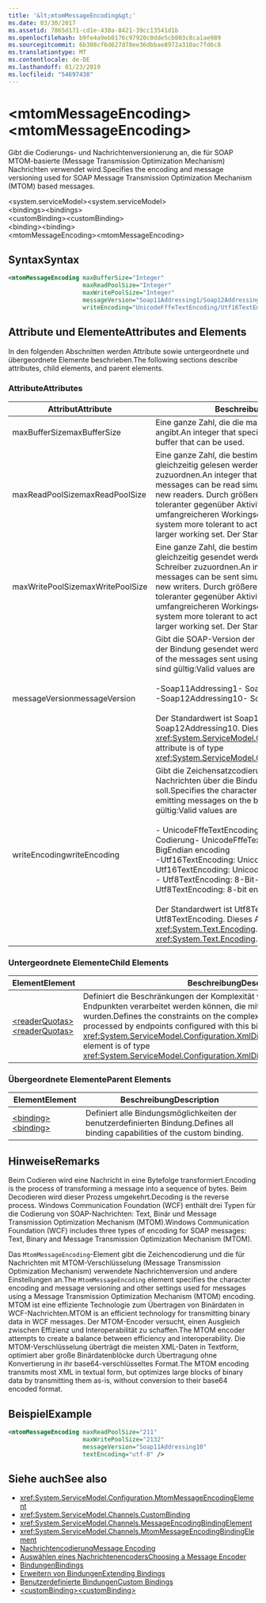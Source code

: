 ```yaml
---
title: '&lt;mtomMessageEncoding&gt;'
ms.date: 03/30/2017
ms.assetid: 7865d171-cd1e-430a-8421-39cc13541d1b
ms.openlocfilehash: b9fe4a9eb0176c97920c0dde5cb003c8ca1ae989
ms.sourcegitcommit: 6b308cf6d627d78ee36dbbae8972a310ac7fd6c8
ms.translationtype: MT
ms.contentlocale: de-DE
ms.lasthandoff: 01/23/2019
ms.locfileid: "54697438"
---
```

# <a name="ltmtommessageencodinggt"></a><span data-ttu-id="8d260-102">&lt;mtomMessageEncoding&gt;</span><span class="sxs-lookup"><span data-stu-id="8d260-102">&lt;mtomMessageEncoding&gt;</span></span>
<span data-ttu-id="8d260-103">Gibt die Codierungs- und Nachrichtenversionierung an, die für SOAP MTOM-basierte (Message Transmission Optimization Mechanism) Nachrichten verwendet wird.</span><span class="sxs-lookup"><span data-stu-id="8d260-103">Specifies the encoding and message versioning used for SOAP Message Transmission Optimization Mechanism (MTOM) based messages.</span></span>  
  
 <span data-ttu-id="8d260-104">\<system.serviceModel></span><span class="sxs-lookup"><span data-stu-id="8d260-104">\<system.serviceModel></span></span>  
<span data-ttu-id="8d260-105">\<bindings></span><span class="sxs-lookup"><span data-stu-id="8d260-105">\<bindings></span></span>  
<span data-ttu-id="8d260-106">\<customBinding></span><span class="sxs-lookup"><span data-stu-id="8d260-106">\<customBinding></span></span>  
<span data-ttu-id="8d260-107">\<binding></span><span class="sxs-lookup"><span data-stu-id="8d260-107">\<binding></span></span>  
<span data-ttu-id="8d260-108">\<mtomMessageEncoding></span><span class="sxs-lookup"><span data-stu-id="8d260-108">\<mtomMessageEncoding></span></span>  
  
## <a name="syntax"></a><span data-ttu-id="8d260-109">Syntax</span><span class="sxs-lookup"><span data-stu-id="8d260-109">Syntax</span></span>  
  
```xml  
<mtomMessageEncoding maxBufferSize="Integer"
                     maxReadPoolSize="Integer"
                     maxWritePoolSize="Integer"
                     messageVersion="Soap11Addressing1/Soap12Addressing10"
                     writeEncoding="UnicodeFffeTextEncoding/Utf16TextEncoding/Utf8TextEncoding" />
```  
  
## <a name="attributes-and-elements"></a><span data-ttu-id="8d260-110">Attribute und Elemente</span><span class="sxs-lookup"><span data-stu-id="8d260-110">Attributes and Elements</span></span>  
 <span data-ttu-id="8d260-111">In den folgenden Abschnitten werden Attribute sowie untergeordnete und übergeordnete Elemente beschrieben.</span><span class="sxs-lookup"><span data-stu-id="8d260-111">The following sections describe attributes, child elements, and parent elements.</span></span>  
  
### <a name="attributes"></a><span data-ttu-id="8d260-112">Attribute</span><span class="sxs-lookup"><span data-stu-id="8d260-112">Attributes</span></span>  
  
|<span data-ttu-id="8d260-113">Attribut</span><span class="sxs-lookup"><span data-stu-id="8d260-113">Attribute</span></span>|<span data-ttu-id="8d260-114">Beschreibung</span><span class="sxs-lookup"><span data-stu-id="8d260-114">Description</span></span>|  
|---------------|-----------------|  
|<span data-ttu-id="8d260-115">maxBufferSize</span><span class="sxs-lookup"><span data-stu-id="8d260-115">maxBufferSize</span></span>|<span data-ttu-id="8d260-116">Eine ganze Zahl, die die maximale Größe des Puffers angibt.</span><span class="sxs-lookup"><span data-stu-id="8d260-116">An integer that specifies the maximum size of the buffer that can be used.</span></span>|  
|<span data-ttu-id="8d260-117">maxReadPoolSize</span><span class="sxs-lookup"><span data-stu-id="8d260-117">maxReadPoolSize</span></span>|<span data-ttu-id="8d260-118">Eine ganze Zahl, die bestimmt, wie viele Nachrichten gleichzeitig gelesen werden können, ohne neue Leser zuzuordnen.</span><span class="sxs-lookup"><span data-stu-id="8d260-118">An integer that specifies how many messages can be read simultaneously without allocating new readers.</span></span> <span data-ttu-id="8d260-119">Durch größere Poolgrößen wird das System toleranter gegenüber Aktivitätsspitzen auf Kosten eines umfangreicheren Workingsets.</span><span class="sxs-lookup"><span data-stu-id="8d260-119">Larger pool sizes make the system more tolerant to activity spikes at the cost of a larger working set.</span></span> <span data-ttu-id="8d260-120">Der Standard ist 64.</span><span class="sxs-lookup"><span data-stu-id="8d260-120">The default is 64.</span></span>|  
|<span data-ttu-id="8d260-121">maxWritePoolSize</span><span class="sxs-lookup"><span data-stu-id="8d260-121">maxWritePoolSize</span></span>|<span data-ttu-id="8d260-122">Eine ganze Zahl, die bestimmt, wie viele Nachrichten gleichzeitig gesendet werden können, ohne neue Schreiber zuzuordnen.</span><span class="sxs-lookup"><span data-stu-id="8d260-122">An integer that specifies how many messages can be sent simultaneously without allocating new writers.</span></span> <span data-ttu-id="8d260-123">Durch größere Poolgrößen wird das System toleranter gegenüber Aktivitätsspitzen auf Kosten eines umfangreicheren Workingsets.</span><span class="sxs-lookup"><span data-stu-id="8d260-123">Larger pool sizes make the system more tolerant to activity spikes at the cost of a larger working set.</span></span> <span data-ttu-id="8d260-124">Der Standard ist 16.</span><span class="sxs-lookup"><span data-stu-id="8d260-124">The default is 16.</span></span>|  
|<span data-ttu-id="8d260-125">messageVersion</span><span class="sxs-lookup"><span data-stu-id="8d260-125">messageVersion</span></span>|<span data-ttu-id="8d260-126">Gibt die SOAP-Version der Nachrichten an, die mithilfe der Bindung gesendet werden.</span><span class="sxs-lookup"><span data-stu-id="8d260-126">Specifies the SOAP version of the messages sent using the binding.</span></span> <span data-ttu-id="8d260-127">Folgende Werte sind gültig:</span><span class="sxs-lookup"><span data-stu-id="8d260-127">Valid values are</span></span><br /><br /> <span data-ttu-id="8d260-128">-Soap11Addressing1</span><span class="sxs-lookup"><span data-stu-id="8d260-128">-   Soap11Addressing1</span></span><br /><span data-ttu-id="8d260-129">-Soap12Addressing10</span><span class="sxs-lookup"><span data-stu-id="8d260-129">-   Soap12Addressing10</span></span><br /><br /> <span data-ttu-id="8d260-130">Der Standardwert ist Soap12Addressing10.</span><span class="sxs-lookup"><span data-stu-id="8d260-130">The default is Soap12Addressing10.</span></span> <span data-ttu-id="8d260-131">Dieses Attribut ist vom Typ <xref:System.ServiceModel.Channels.MessageVersion>.</span><span class="sxs-lookup"><span data-stu-id="8d260-131">This attribute is of type <xref:System.ServiceModel.Channels.MessageVersion>.</span></span>|  
|<span data-ttu-id="8d260-132">writeEncoding</span><span class="sxs-lookup"><span data-stu-id="8d260-132">writeEncoding</span></span>|<span data-ttu-id="8d260-133">Gibt die Zeichensatzcodierung an, die zum Ausgeben von Nachrichten über die Bindung verwendet werden soll.</span><span class="sxs-lookup"><span data-stu-id="8d260-133">Specifies the character set encoding to be used for emitting messages on the binding.</span></span> <span data-ttu-id="8d260-134">Folgende Werte sind gültig:</span><span class="sxs-lookup"><span data-stu-id="8d260-134">Valid values are</span></span><br /><br /> <span data-ttu-id="8d260-135">-   UnicodeFffeTextEncoding: Unicode-BigEndian-Codierung</span><span class="sxs-lookup"><span data-stu-id="8d260-135">-   UnicodeFffeTextEncoding: Unicode BigEndian encoding</span></span><br /><span data-ttu-id="8d260-136">-Utf16TextEncoding: Unicode-Codierung</span><span class="sxs-lookup"><span data-stu-id="8d260-136">-   Utf16TextEncoding: Unicode encoding</span></span><br /><span data-ttu-id="8d260-137">-   Utf8TextEncoding: 8-Bit-Codierung</span><span class="sxs-lookup"><span data-stu-id="8d260-137">-   Utf8TextEncoding: 8-bit encoding</span></span><br /><br /> <span data-ttu-id="8d260-138">Der Standardwert ist Utf8TextEncoding.</span><span class="sxs-lookup"><span data-stu-id="8d260-138">The default is Utf8TextEncoding.</span></span> <span data-ttu-id="8d260-139">Dieses Attribut ist vom Typ <xref:System.Text.Encoding>.</span><span class="sxs-lookup"><span data-stu-id="8d260-139">This attribute is of type <xref:System.Text.Encoding>.</span></span>|  
  
### <a name="child-elements"></a><span data-ttu-id="8d260-140">Untergeordnete Elemente</span><span class="sxs-lookup"><span data-stu-id="8d260-140">Child Elements</span></span>  
  
|<span data-ttu-id="8d260-141">Element</span><span class="sxs-lookup"><span data-stu-id="8d260-141">Element</span></span>|<span data-ttu-id="8d260-142">Beschreibung</span><span class="sxs-lookup"><span data-stu-id="8d260-142">Description</span></span>|  
|-------------|-----------------|  
|[<span data-ttu-id="8d260-143">\<readerQuotas></span><span class="sxs-lookup"><span data-stu-id="8d260-143">\<readerQuotas></span></span>](https://msdn.microsoft.com/library/3e5e42ff-cef8-478f-bf14-034449239bfd)|<span data-ttu-id="8d260-144">Definiert die Beschränkungen der Komplexität von SOAP-Nachrichten, die von Endpunkten verarbeitet werden können, die mit dieser Bindung konfiguriert wurden.</span><span class="sxs-lookup"><span data-stu-id="8d260-144">Defines the constraints on the complexity of SOAP messages that can be processed by endpoints configured with this binding.</span></span> <span data-ttu-id="8d260-145">Dieses Element ist vom Typ <xref:System.ServiceModel.Configuration.XmlDictionaryReaderQuotasElement>.</span><span class="sxs-lookup"><span data-stu-id="8d260-145">This element is of type <xref:System.ServiceModel.Configuration.XmlDictionaryReaderQuotasElement>.</span></span>|  
  
### <a name="parent-elements"></a><span data-ttu-id="8d260-146">Übergeordnete Elemente</span><span class="sxs-lookup"><span data-stu-id="8d260-146">Parent Elements</span></span>  
  
|<span data-ttu-id="8d260-147">Element</span><span class="sxs-lookup"><span data-stu-id="8d260-147">Element</span></span>|<span data-ttu-id="8d260-148">Beschreibung</span><span class="sxs-lookup"><span data-stu-id="8d260-148">Description</span></span>|  
|-------------|-----------------|  
|[<span data-ttu-id="8d260-149">\<binding></span><span class="sxs-lookup"><span data-stu-id="8d260-149">\<binding></span></span>](../../../../../docs/framework/misc/binding.md)|<span data-ttu-id="8d260-150">Definiert alle Bindungsmöglichkeiten der benutzerdefinierten Bindung.</span><span class="sxs-lookup"><span data-stu-id="8d260-150">Defines all binding capabilities of the custom binding.</span></span>|  
  
## <a name="remarks"></a><span data-ttu-id="8d260-151">Hinweise</span><span class="sxs-lookup"><span data-stu-id="8d260-151">Remarks</span></span>  
 <span data-ttu-id="8d260-152">Beim Codieren wird eine Nachricht in eine Bytefolge transformiert.</span><span class="sxs-lookup"><span data-stu-id="8d260-152">Encoding is the process of transforming a message into a sequence of bytes.</span></span> <span data-ttu-id="8d260-153">Beim Decodieren wird dieser Prozess umgekehrt.</span><span class="sxs-lookup"><span data-stu-id="8d260-153">Decoding is the reverse process.</span></span> <span data-ttu-id="8d260-154">Windows Communication Foundation (WCF) enthält drei Typen für die Codierung von SOAP-Nachrichten: Text, Binär und Message Transmission Optimization Mechanism (MTOM).</span><span class="sxs-lookup"><span data-stu-id="8d260-154">Windows Communication Foundation (WCF) includes three types of encoding for SOAP messages: Text, Binary and Message Transmission Optimization Mechanism (MTOM).</span></span>  
  
 <span data-ttu-id="8d260-155">Das `MtomMessageEncoding`-Element gibt die Zeichencodierung und die für Nachrichten mit MTOM-Verschlüsselung (Message Transmission Optimization Mechanism) verwendete Nachrichtenversion und andere Einstellungen an.</span><span class="sxs-lookup"><span data-stu-id="8d260-155">The `MtomMessageEncoding` element specifies the character encoding and message versioning and other settings used for messages using a Message Transmission Optimization Mechanism (MTOM) encoding.</span></span> <span data-ttu-id="8d260-156">MTOM ist eine effiziente Technologie zum Übertragen von Binärdaten in WCF-Nachrichten.</span><span class="sxs-lookup"><span data-stu-id="8d260-156">MTOM is an efficient technology for transmitting binary data in WCF messages.</span></span> <span data-ttu-id="8d260-157">Der MTOM-Encoder versucht, einen Ausgleich zwischen Effizienz und Interoperabilität zu schaffen.</span><span class="sxs-lookup"><span data-stu-id="8d260-157">The MTOM encoder attempts to create a balance between efficiency and interoperability.</span></span> <span data-ttu-id="8d260-158">Die MTOM-Verschlüsselung überträgt die meisten XML-Daten in Textform, optimiert aber große Binärdatenblöcke durch Übertragung ohne Konvertierung in ihr base64-verschlüsseltes Format.</span><span class="sxs-lookup"><span data-stu-id="8d260-158">The MTOM encoding transmits most XML in textual form, but optimizes large blocks of binary data by transmitting them as-is, without conversion to their base64 encoded format.</span></span>  
  
## <a name="example"></a><span data-ttu-id="8d260-159">Beispiel</span><span class="sxs-lookup"><span data-stu-id="8d260-159">Example</span></span>  
  
```xml  
<mtomMessageEncoding maxReadPoolSize="211"
                     maxWritePoolSize="2132"
                     messageVersion="Soap11Addressing10"
                     textEncoding="utf-8" />
```  
  
## <a name="see-also"></a><span data-ttu-id="8d260-160">Siehe auch</span><span class="sxs-lookup"><span data-stu-id="8d260-160">See also</span></span>
- <xref:System.ServiceModel.Configuration.MtomMessageEncodingElement>
- <xref:System.ServiceModel.Channels.CustomBinding>
- <xref:System.ServiceModel.Channels.MessageEncodingBindingElement>
- <xref:System.ServiceModel.Channels.MtomMessageEncodingBindingElement>
- [<span data-ttu-id="8d260-161">Nachrichtencodierung</span><span class="sxs-lookup"><span data-stu-id="8d260-161">Message Encoding</span></span>](../../../../../docs/framework/configure-apps/file-schema/wcf/message-encoding.md)
- [<span data-ttu-id="8d260-162">Auswählen eines Nachrichtenencoders</span><span class="sxs-lookup"><span data-stu-id="8d260-162">Choosing a Message Encoder</span></span>](../../../../../docs/framework/wcf/feature-details/choosing-a-message-encoder.md)
- [<span data-ttu-id="8d260-163">Bindungen</span><span class="sxs-lookup"><span data-stu-id="8d260-163">Bindings</span></span>](../../../../../docs/framework/wcf/bindings.md)
- [<span data-ttu-id="8d260-164">Erweitern von Bindungen</span><span class="sxs-lookup"><span data-stu-id="8d260-164">Extending Bindings</span></span>](../../../../../docs/framework/wcf/extending/extending-bindings.md)
- [<span data-ttu-id="8d260-165">Benutzerdefinierte Bindungen</span><span class="sxs-lookup"><span data-stu-id="8d260-165">Custom Bindings</span></span>](../../../../../docs/framework/wcf/extending/custom-bindings.md)
- [<span data-ttu-id="8d260-166">\<customBinding></span><span class="sxs-lookup"><span data-stu-id="8d260-166">\<customBinding></span></span>](../../../../../docs/framework/configure-apps/file-schema/wcf/custombinding.md)
